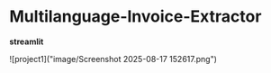 ﻿# Multilanguage-Invoice-Extractor
**streamlit**


![project1]("image/Screenshot 2025-08-17 152617.png")


